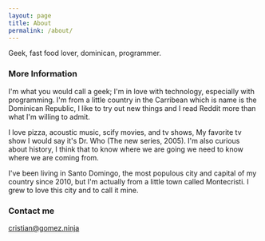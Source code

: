 ```yaml
---
layout: page
title: About
permalink: /about/
---
```


Geek, fast food lover, dominican, programmer.

### More Information

I'm what you would call a geek; I'm in love with technology, especially with programming. I'm from a little country in the Carribean which is name is the Dominican Republic, I like to try out new things and I read Reddit more than what I'm willing to admit.

I love pizza, acoustic music, scify movies, and tv shows, My favorite tv show I would say it's Dr. Who (The new series, 2005). I'm also curious about history, I think that to know where we are going we need to know where we are coming from.

I've been living in Santo Domingo, the most populous city and capital of my country since 2010, but I'm actually from a little town called Montecristi. I grew to love this city and to call it mine.

### Contact me

[cristian@gomez.ninja](mailto:critian@gomez.ninja)
